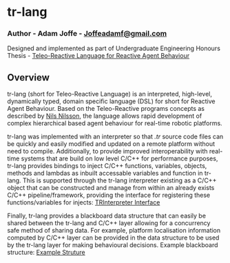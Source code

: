 # tr-lang

### Author - Adam Joffe - Joffeadamf@gmail.com
Designed and implemented as part of Undergraduate Engineering Honours Thesis - [Teleo-Reactive Language for Reactive Agent Behaviour](doc/Adam&#32;Joffe&#32;-&#32;BEng&#32;Honours&#32;Thesis)

## Overview
tr-lang (short for Teleo-Reactive Language) is an interpreted, high-level, dynamically typed, domain specific language (DSL) for short for Reactive Agent Behaviour. Based on the Teleo-Reactive programs concepts as described by [Nils Nilsson](https://www.jair.org/index.php/jair/article/view/10112), the language allows rapid development of complex hierarchical based agent behaviour for real-time robotic platforms.

tr-lang was implemented with an interpreter so that *.tr* source code files can be quickly and easily modified and updated on a remote platform without need to compile. Additionally, to provide improved interoperability with real-time systems that are build on low level C/C++ for performance purposes, tr-lang provides bindings to inject C/C++ functions, variables, objects, methods and lambdas as inbuilt accessable variables and function in tr-lang. This is supported through the tr-lang interpreter existing as a C/C++ object that can be constructed and manage from within an already exists C/C++ pipeline/framework, providing the interface for registering these functions/variables for injects: 
[TRInterpreter Interface](doc/C++&#32;-&#32;TR-Lang&#32;Interface)

Finally, tr-lang provides a blackboard data structure that can easily be shared between the tr-lang and C/C++ layer allowing for a concurrency safe method of sharing data. For example, platform localisation information computed by C/C++ layer can be provided in the data structure to be used by the tr-lang layer for making behavioural decisions. Example blackboard structure: 
[Example Struture](doc/Adam&#32;Joffe&#32;-&#32;BEng&#32;Honours&#32;Thesis)
